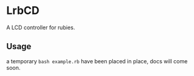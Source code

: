# LrbCD

A LCD controller for rubies.

## Usage

a temporary ```bash example.rb``` have been placed in place, docs will come soon.

